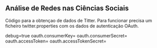 Análise de Redes nas Ciências Sociais
-------------------------------------


Código para a obtençao de dados de Titter. Para funcionar precisa um
ficheiro twitter.properties com os dados de autenticação OAuth.

debug=true
oauth.consumerKey=
oauth.consumerSecret=
oauth.accessToken=
oauth.accessTokenSecret=


